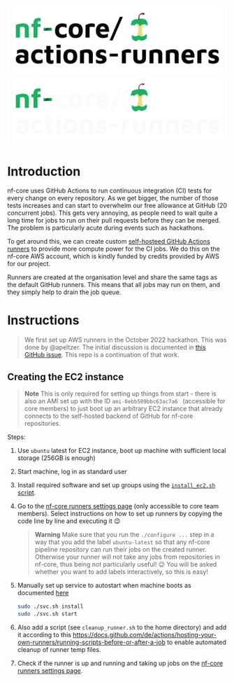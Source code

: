 # ![nf-core/actions-runners](images/nfcore-actionsrunners_logo.png#gh-light-mode-only) ![nf-core/actions-runners](images/nfcore-actionsrunners_logo_dark.png#gh-dark-mode-only)

# Introduction

nf-core uses GitHub Actions to run continuous integration (CI) tests for every change on every repository.
As we get bigger, the number of those tests increases and can start to overwhelm our free allowance at GitHub (20 concurrent jobs).
This gets very annoying, as people need to wait quite a long time for jobs to run on their pull requests before they can be merged.
The problem is particularly acute during events such as hackathons.

To get around this, we can create custom [self-hosteed GitHub Actions runners](https://docs.github.com/en/actions/hosting-your-own-runners/about-self-hosted-runners) to provide more compute power for the CI jobs.
We do this on the nf-core AWS account, which is kindly funded by credits provided by AWS for our project.

Runners are created at the organisation level and share the same tags as the default GitHub runners. This means that all jobs may run on them, and they simply help to drain the job queue.

# Instructions

> We first set up AWS runners in the October 2022 hackathon.
> This was done by @apeltzer. The initial discussion is documented in [this GitHub issue](https://github.com/nf-core/tools/issues/1940#issuecomment-1276032624).
> This repo is a continuation of that work.

## Creating the EC2 instance

> **Note**
> This is only required for setting up things from start - there is also an AMI set up with the ID `ami-0ebb509bbc63ac7a6 ` (accessible for core members) to just boot up an arbitrary EC2 instance that already connects to the self-hosted backend of GitHub for nf-core repositories.

Steps:

1. Use `ubuntu` latest for EC2 instance, boot up machine with sufficient local storage (256GB is enough)

2. Start machine, log in as standard user

3. Install required software and set up groups using the [`install_ec2.sh` script](install_ec.sh).

4. Go to the [nf-core runners settings page](https://github.com/organizations/nf-core/settings/actions/runners) (only accessible to core team members). Select instructions on how to set up runners by copying the code line by line and executing it :wink:

    > **Warning**
    > Make sure that you run the `./configure ...` step in a way that you add the label `ubuntu-latest` so that any nf-core pipeline repository can run their jobs on the created runner.  Otherwise your runner will not take any jobs from repositories in nf-core, thus being not particularly useful! :wink: You will be asked whether you want to add labels interactively, so this is easy!

4. Manually set up service to autostart when machine boots as documented [here](https://docs.github.com/en/actions/hosting-your-own-runners/configuring-the-self-hosted-runner-application-as-a-service)
    ```bash
    sudo ./svc.sh install
    sudo ./svc.sh start
    ```
5. Also add a script (see `cleanup_runner.sh` to the home directory) and add it according to this https://docs.github.com/de/actions/hosting-your-own-runners/running-scripts-before-or-after-a-job to enable automated cleanup of runner temp files.
6. Check if the runner is up and running and taking up jobs on the [nf-core runners settings page](https://github.com/organizations/nf-core/settings/actions/runners).
